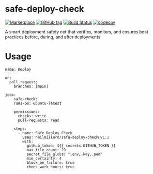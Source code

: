 # safe-deploy-check
[![Marketplace](https://img.shields.io/badge/GitHub%20Action-marketplace-blue?logo=github&logoColor=white)](https://github.com/marketplace/actions/safe-deploy-check)
[![GitHub tag](https://img.shields.io/github/v/tag/neilmillard/safe-deploy-check?label=version)](https://github.com/neilmillard/safe-deploy-check/tags)
[![Build Status](https://github.com/neilmillard/safe-deploy-check/actions/workflows/docker-build-push.yml/badge.svg)](https://github.com/neilmillard/safe-deploy-check/actions/workflows/docker-build-push.yml)
[![codecov](https://codecov.io/gh/neilmillard/safe-deploy-check/branch/main/graph/badge.svg)](https://codecov.io/gh/neilmillard/safe-deploy-check)

A smart deployment safety net that verifies, monitors, and ensures best practices before, during, and after deployments

# Usage

```
name: Deploy

on:
  pull_request:
    branches: [main]

jobs:
    safe-check:
    runs-on: ubuntu-latest

    permissions:
      checks: write
      pull-requests: read

    steps:
      - name: Safe Deploy Check
        uses: neilmillard/safe-deploy-check@v1.1
        with:
          github_token: ${{ secrets.GITHUB_TOKEN }}
          max_file_count: 20
          secret_file_globs: ".env,.key,.pem"
          min_certainty: 4
          block_on_failure: true
          check_work_hours: true
```
